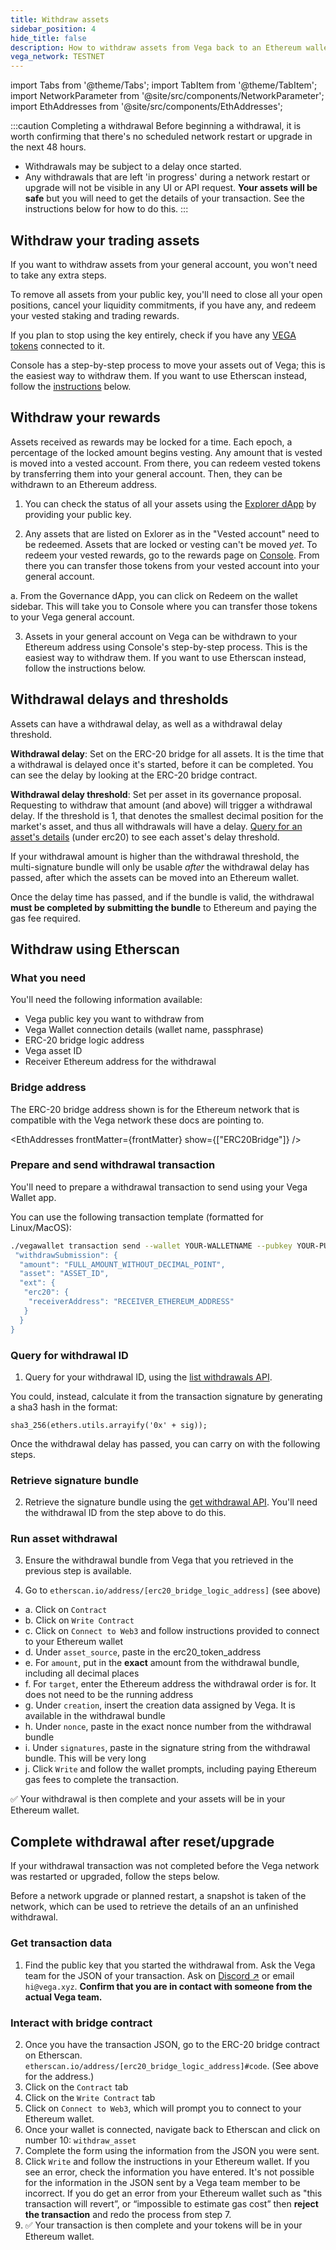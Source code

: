 ```yaml
---
title: Withdraw assets
sidebar_position: 4
hide_title: false
description: How to withdraw assets from Vega back to an Ethereum wallet.
vega_network: TESTNET
---
```


import Tabs from '@theme/Tabs';
import TabItem from '@theme/TabItem';
import NetworkParameter from '@site/src/components/NetworkParameter';
import EthAddresses from '@site/src/components/EthAddresses';

:::caution Completing a withdrawal
Before beginning a withdrawal, it is worth confirming that there's no scheduled network restart or upgrade in the next 48 hours.

* Withdrawals may be subject to a delay once started.
* Any withdrawals that are left 'in progress' during a network restart or upgrade will not be visible in any UI or API request. **Your assets will be safe** but you will need to get the details of your transaction. See the instructions below for how to do this.
:::

## Withdraw your trading assets
If you want to withdraw assets from your general account, you won't need to take any extra steps.

To remove all assets from your public key, you'll need to close all your open positions, cancel your liquidity commitments, if you have any, and redeem your vested staking and trading rewards.

If you plan to stop using the key entirely, check if you have any [VEGA tokens](./withdrawing-vega-tokens.md#check-the-status-of-your-vega) connected to it.

Console has a step-by-step process to move your assets out of Vega; this is the easiest way to withdraw them. If you want to use Etherscan instead, follow the [instructions](#withdraw-using-etherscan) below.

## Withdraw your rewards
Assets received as rewards may be locked for a time. Each epoch, a percentage of the locked amount begins vesting. Any amount that is vested is moved into a vested account. From there, you can redeem vested tokens by transferring them into your general account. Then, they can be withdrawn to an Ethereum address.

1. You can check the status of all your assets using the [Explorer dApp](https://explorer.fairground.wtf) by providing your public key. 

2. Any assets that are listed on Exlorer as in the "Vested account" need to be redeemed. Assets that are locked or vesting can't be moved *yet*. To redeem your vested rewards, go to the rewards page on [Console](https://vegafairground.eth.limo/#/rewards). From there you can transfer those tokens from your vested account into your general account. 

  a. From the Governance dApp, you can click on Redeem on the wallet sidebar. This will take you to Console where you can transfer those tokens to your Vega general account.

3. Assets in your general account on Vega can be withdrawn to your Ethereum address using Console's  step-by-step process. This is the easiest way to withdraw them. If you want to use Etherscan instead, follow the instructions below.

## Withdrawal delays and thresholds
Assets can have a withdrawal delay, as well as a withdrawal delay threshold. 

**Withdrawal delay**: Set on the ERC-20 bridge for all assets. It is the time that a withdrawal is delayed once it's started, before it can be completed. You can see the delay by looking at the ERC-20 bridge contract. 

**Withdrawal delay threshold**: Set per asset in its governance proposal. Requesting to withdraw that amount (and above) will trigger a withdrawal delay. If the threshold is 1, that denotes the smallest decimal position for the market's asset, and thus all withdrawals will have a delay. [Query for an asset's details](../../api/rest/data-v2/trading-data-service-get-asset.api.mdx) (under erc20) to see each asset's delay threshold.

If your withdrawal amount is higher than the withdrawal threshold, the multi-signature bundle will only be usable *after* the withdrawal delay has passed, after which the assets can be moved into an Ethereum wallet.

Once the delay time has passed, and if the bundle is valid, the withdrawal **must be completed by submitting the bundle** to Ethereum and paying the gas fee required. 

## Withdraw using Etherscan

### What you need 
You'll need the following information available:
* Vega public key you want to withdraw from
* Vega Wallet connection details (wallet name, passphrase)
* ERC-20 bridge logic address
* Vega asset ID
* Receiver Ethereum address for the withdrawal

### Bridge address 
The ERC-20 bridge address shown is for the Ethereum network that is compatible with the Vega network these docs are pointing to. 

<EthAddresses frontMatter={frontMatter} show={["ERC20Bridge"]} />

### Prepare and send withdrawal transaction

You'll need to prepare a withdrawal transaction to send using your Vega Wallet app.

You can use the following transaction template (formatted for Linux/MacOS):

```bash
./vegawallet transaction send --wallet YOUR-WALLETNAME --pubkey YOUR-PUBLIC-KEY --network NETWORK-NAME '{
 "withdrawSubmission": {
  "amount": "FULL_AMOUNT_WITHOUT_DECIMAL_POINT",
  "asset": "ASSET_ID",
  "ext": {
   "erc20": {
    "receiverAddress": "RECEIVER_ETHEREUM_ADDRESS"
   }
  }
}
```

### Query for withdrawal ID

1. Query for your withdrawal ID, using the [list withdrawals API](../../api/rest/data-v2/trading-data-service-list-withdrawals.api.mdx). 

You could, instead, calculate it from the transaction signature by generating a sha3 hash in the format:

```
sha3_256(ethers.utils.arrayify('0x' + sig));
```

Once the withdrawal delay has passed, you can carry on with the following steps. 

### Retrieve signature bundle

2. Retrieve the signature bundle using the [get withdrawal API](../../api/rest/data-v2/trading-data-service-get-withdrawal.api.mdx). You'll need the withdrawal ID from the step above to do this.

### Run asset withdrawal 

3. Ensure the withdrawal bundle from Vega that you retrieved in the previous step is available. 

4. Go to `etherscan.io/address/[erc20_bridge_logic_address]` (see above)
* a. Click on `Contract`
* b. Click on `Write Contract`
* c. Click on `Connect to Web3` and follow instructions provided to connect to your Ethereum wallet
* d. Under `asset_source`, paste in the erc20_token_address
* e. For `amount`, put in the **exact** amount from the withdrawal bundle, including all decimal places
* f. For `target`, enter the Ethereum address the withdrawal order is for. It does not need to be the running address
* g. Under `creation`, insert the creation data assigned by Vega. It is available in the withdrawal bundle
* h. Under `nonce`, paste in the exact nonce number from the withdrawal bundle
* i. Under `signatures`, paste in the signature string from the withdrawal bundle. This will be very long
* j. Click `Write` and follow the wallet prompts, including paying Ethereum gas fees to complete the transaction.

✅ Your withdrawal is then complete and your assets will be in your Ethereum wallet.

## Complete withdrawal after reset/upgrade

If your withdrawal transaction was not completed before the Vega network was restarted or upgraded, follow the steps below.

Before a network upgrade or planned restart, a snapshot is taken of the network, which can be used to retrieve the details of an an unfinished withdrawal.

### Get transaction data
1. Find the public key that you started the withdrawal from. Ask the Vega team for the JSON of your transaction. Ask on [Discord ↗](https://vega.xyz/discord) or email `hi@vega.xyz`. **Confirm that you are in contact with someone from the actual Vega team.**

### Interact with bridge contract
2. Once you have the transaction JSON, go to the ERC-20 bridge contract on Etherscan. `etherscan.io/address/[erc20_bridge_logic_address]#code`. (See above for the address.)
3. Click on the `Contract` tab
4. Click on the `Write Contract` tab
5. Click on `Connect to Web3`, which will prompt you to connect to your Ethereum wallet. 
6. Once your wallet is connected, navigate back to Etherscan and click on number 10: `withdraw_asset`
7. Complete the form using the information from the JSON you were sent. 
8. Click `Write` and follow the instructions in your Ethereum wallet. If you see an error, check the information you have entered. It's not possible for the information in the JSON sent by a Vega team member to be incorrect. If you do get an error from your Ethereum wallet such as "this transaction will revert”, or “impossible to estimate gas cost” then **reject the transaction** and redo the process from step 7.
9. ✅ Your transaction is then complete and your tokens will be in your Ethereum wallet.
